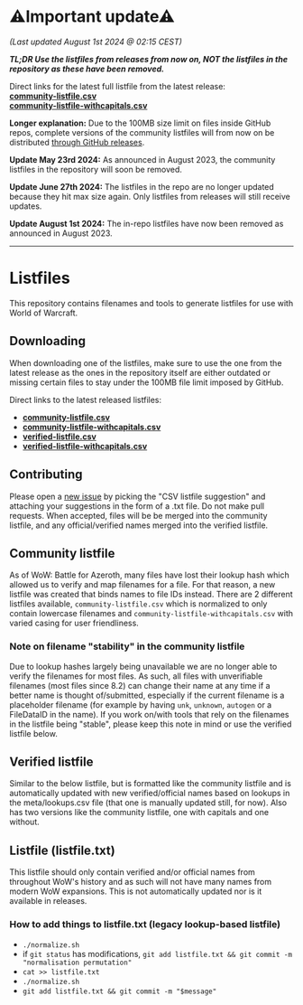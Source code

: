 # ⚠Important update⚠ 
_(Last updated August 1st 2024 @ 02:15 CEST)_  

**_TL;DR Use the listfiles from releases from now on, NOT the listfiles in the repository as these have been removed._**

Direct links for the latest full listfile from the latest release:  
**[community-listfile.csv](https://github.com/wowdev/wow-listfile/releases/latest/download/community-listfile.csv)**  
**[community-listfile-withcapitals.csv](https://github.com/wowdev/wow-listfile/releases/latest/download/community-listfile-withcapitals.csv)**

**Longer explanation:** Due to the 100MB size limit on files inside GitHub repos, complete versions of the community listfiles will from now on be distributed [through GitHub releases](https://github.com/wowdev/wow-listfile/releases).

**Update May 23rd 2024:** As announced in August 2023, the community listfiles in the repository will soon be removed.

**Update June 27th 2024:** The listfiles in the repo are no longer updated because they hit max size again. Only listfiles from releases will still receive updates.

**Update August 1st 2024:** The in-repo listfiles have now been removed as announced in August 2023.

----

# Listfiles
This repository contains filenames and tools to generate listfiles for use with World of Warcraft.

## Downloading
When downloading one of the listfiles, make sure to use the one from the latest release as the ones in the repository itself are either outdated or missing certain files to stay under the 100MB file limit imposed by GitHub.  

Direct links to the latest released listfiles:  
- **[community-listfile.csv](https://github.com/wowdev/wow-listfile/releases/latest/download/community-listfile.csv)**  
- **[community-listfile-withcapitals.csv](https://github.com/wowdev/wow-listfile/releases/latest/download/community-listfile-withcapitals.csv)**
- **[verified-listfile.csv](https://github.com/wowdev/wow-listfile/releases/latest/download/verified-listfile.csv)**
- **[verified-listfile-withcapitals.csv](https://github.com/wowdev/wow-listfile/releases/latest/download/verified-listfile-withcapitals.csv)**

## Contributing
Please open a [new issue](https://github.com/wowdev/wow-listfile/issues/new/choose) by picking the "CSV listfile suggestion" and attaching your suggestions in the form of a .txt file. Do not make pull requests. When accepted, files will be be merged into the community listfile, and any official/verified names merged into the verified listfile.

## Community listfile
As of WoW: Battle for Azeroth, many files have lost their lookup hash which allowed us to verify and map filenames for a file. For that reason, a new listfile was created that binds names to file IDs instead. There are 2 different listfiles available, `community-listfile.csv` which is normalized to only contain lowercase filenames and `community-listfile-withcapitals.csv` with varied casing for user friendliness.

### Note on filename "stability" in the community listfile
Due to lookup hashes largely being unavailable we are no longer able to verify the filenames for most files. As such, all files with unverifiable filenames (most files since 8.2) can change their name at any time if a better name is thought of/submitted, especially if the current filename is a placeholder filename (for example by having `unk`, `unknown`, `autogen` or a FileDataID in the name). If you work on/with tools that rely on the filenames in the listfile being "stable", please keep this note in mind or use the verified listfile below.

## Verified listfile
Similar to the below listfile, but is formatted like the community listfile and is automatically updated with new verified/official names based on lookups in the meta/lookups.csv file (that one is manually updated still, for now). Also has two versions like the community listfile, one with capitals and one without.

## Listfile (listfile.txt)
This listfile should only contain verified and/or official names from throughout WoW's history and as such will not have many names from modern WoW expansions. This is not automatically updated nor is it available in releases.

### How to add things to listfile.txt (legacy lookup-based listfile)
* `./normalize.sh`
* if `git status` has modifications, `git add listfile.txt && git commit -m "normalisation permutation"`
* `cat >> listfile.txt`
* `./normalize.sh`
* `git add listfile.txt && git commit -m "$message"`
